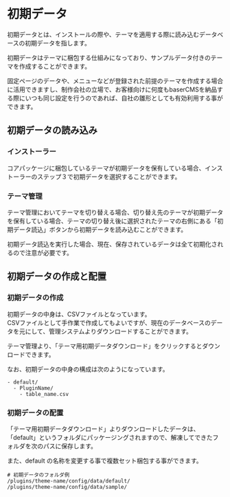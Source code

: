 # 初期データ

初期データとは、インストールの際や、テーマを適用する際に読み込むデータベースの初期データを指します。  

初期データはテーマに梱包する仕組みになっており、サンプルデータ付きのテーマを作成することができます。

固定ページのデータや、メニューなどが登録された前提のテーマを作成する場合に活用できますし、制作会社の立場で、お客様向けに何度もbaserCMSを納品する際にいつも同じ設定を行うのであれば、自社の雛形としても有効利用する事ができます。

## 初期データの読み込み
### インストーラー
コアパッケージに梱包しているテーマが初期データを保有している場合、インストーラーのステップ３で初期データを選択することができます。

### テーマ管理
テーマ管理においてテーマを切り替える場合、切り替え先のテーマが初期データを保有している場合、テーマの切り替え後に選択されたテーマの右側にある「初期データ読込」ボタンから初期データを読み込むことができます。

初期データ読込を実行した場合、現在、保存されているデータは全て初期化されるので注意が必要です。

## 初期データの作成と配置
### 初期データの作成
初期データの中身は、CSVファイルとなっています。   
CSVファイルとして手作業で作成してもよいですが、現在のデータベースのデータを元にして、管理システムよりダウンロードすることができます。

テーマ管理より、「テーマ用初期データダウンロード」をクリックするとダウンロードできます。

なお、初期データの中身の構成は次のようになっています。

```shell
- default/
  - PluginName/
    - table_name.csv
```

### 初期データの配置

「テーマ用初期データダウンロード」よりダウンロードしたデータは、「default」というフォルダにパッケージングされますので、解凍してできたフォルダを次のパスに保存します。

また、default の名称を変更する事で複数セット梱包する事ができます。

```shell
# 初期データのフォルダ例
/plugins/theme-name/config/data/default/
/plugins/theme-name/config/data/sample/
```

